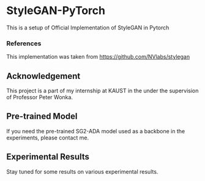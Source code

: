 # StyleGAN-PyTorch
This is a setup of Official Implementation of StyleGAN in Pytorch

### References
This implementation was taken from https://github.com/NVlabs/stylegan

## Acknowledgement
This project is a part of my internship at KAUST in the under the supervision of Professor Peter Wonka.

## Pre-trained Model
If you need the pre-trained SG2-ADA model used as a backbone in the experiments, please contact me.

## Experimental Results
Stay tuned for some results on various experimental results.
